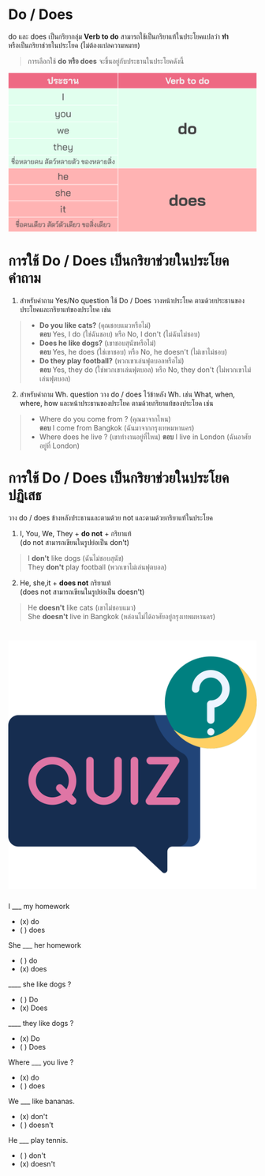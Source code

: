 # Do / Does

do และ does เป็นกริยากลุ่ม **Verb to do** สามารถใช้เป็นกริยาแท้ในประโยคแปลว่า **ทำ**  
หรือเป็นกริยาช่วยในประโยค (ไม่ต้องแปลความหมาย)

> การเลือกใช้ **do หรือ does** จะขึ้นอยู่กับประธานในประโยคดังนี้ 


![image label](/media/img/lessons__verb-to-do.svg)

# **การใช้ Do / Does เป็นกริยาช่วยในประโยคคำถาม**
1. สำหรับคำถาม Yes/No question ใช้ Do / Does วางหน้าประโยค ตามด้วยประธานของประโยคและกริยาแท้ของประโยค เช่น 
  > - **Do you like cats?** (คุณชอบแมวหรือไม่)  
      **ตอบ** Yes, I do (ใช่ฉันชอบ) หรือ No, I don't (ไม่ฉันไม่ชอบ)
  > - **Does he like dogs?** (เขาชอบสุนัขหรือไม่)  
      **ตอบ** Yes, he does (ใช่เขาชอบ) หรือ No, he doesn't (ไม่เขาไม่ชอบ)  
  > - **Do they play football?** (พวกเขาเล่นฟุตบอลหรือไม่)  
      **ตอบ** Yes, they do (ใช่พวกเขาเล่นฟุตบอล) หรือ No, they don't (ไม่พวกเขาไม่เล่นฟุตบอล)  
2. สำหรับคำถาม Wh. question วาง do / does ไว้ข้าหลัง Wh. เช่น What, when, where, how และหน้าประธานของประโยค ตามด้วยกริยาแท้ของประโยค เช่น
  > - Where do you come from ? (คุณมาจากไหน)  
      **ตอบ** I come from Bangkok (ฉันมาจากกรุงเทพมหานคร)
  > - Where does he live ? (เขาทำงานอยู่ที่ไหน)
      **ตอบ** I live in London (ฉันอาศัยอยู่ที่ London)
   

# **การใช้ Do / Does เป็นกริยาช่วยในประโยคปฏิเสธ**

วาง do / does ข้างหลังประธานและตามด้วย not และตามด้วยกริยาแท้ในประโยค  
   1. I, You, We, They +  **do not**  + กริยาแท้  
   (do not สามารถเขียนในรูปย่อเป็น don't)     
   > I **don't** like dogs (ฉันไม่ชอบสุนัข)  
   > They **don't** play football (พวกเขาไม่เล่นฟุตบอล)  

  2. He, she,it +  **does not** กริยาแท้   
    (does not สามารถเขียนในรูปย่อเป็น doesn't)  
   > He **doesn't** like cats (เขาไม่ชอบแมว)  
   > She **doesn't** live in Bangkok (หล่อนไม่ได้อาศัยอยู่กรุงเทพมหานคร)  



# ![icon](/media/icons/quiz.svg) 

I ___ my homework  

 - (x) do
 - ( ) does

She ___ her homework  

 - ( ) do
 - (x) does

____ she like dogs ?
 - ( ) Do
 - (x) Does

____ they like dogs ?
 - (x) Do
 - ( ) Does

Where ___ you live ?  

 - (x) do
 - ( ) does

We ___ like bananas.  

 - (x) don't
 - ( ) doesn't


He ___ play tennis.  

 - ( ) don't
 - (x) doesn't

